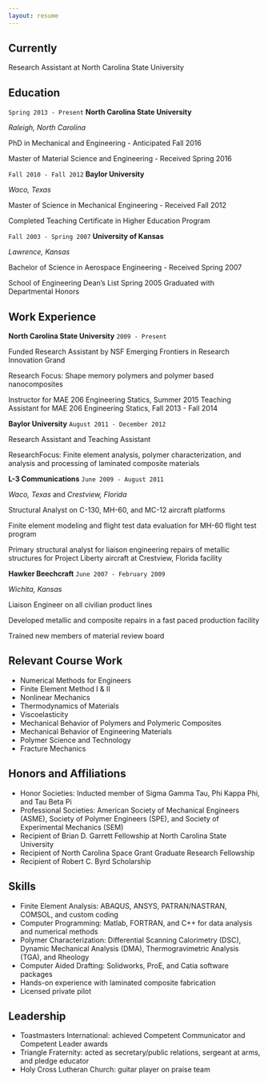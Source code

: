 ```yaml
---
layout: resume
---
```

## Currently

Research Assistant at North Carolina State University

## Education

`Spring 2013 - Present`
__North Carolina State University__

*Raleigh, North Carolina*

PhD in Mechanical and Engineering - Anticipated Fall 2016

Master of Material Science and Engineering - Received Spring 2016


`Fall 2010 - Fall 2012`
__Baylor University__

*Waco, Texas*

Master of Science in Mechanical Engineering - Received Fall 2012

Completed Teaching Certificate in Higher Education Program


`Fall 2003 - Spring 2007`
__University of Kansas__

*Lawrence, Kansas*

Bachelor of Science in Aerospace Engineering - Received Spring 2007

School of Engineering Dean’s List Spring 2005
Graduated with Departmental Honors

## Work Experience

__North Carolina State University__ `2009 - Present`

Funded Research Assistant by NSF Emerging Frontiers in Research Innovation Grand

Research Focus: Shape memory polymers and polymer based nanocomposites

Instructor for MAE 206 Engineering Statics, Summer 2015
Teaching Assistant for MAE 206 Engineering Statics, Fall 2013 - Fall 2014

__Baylor University__ `August 2011 - December 2012`

Research Assistant and Teaching Assistant

ResearchFocus: Finite element analysis, polymer characterization, and analysis and processing of laminated composite materials

__L-3 Communications__ `June 2009 - August 2011`

*Waco, Texas* and *Crestview, Florida*

Structural Analyst on C-130, MH-60, and MC-12 aircraft platforms

Finite element modeling and flight test data evaluation for MH-60 flight test program

Primary structural analyst for liaison engineering repairs of metallic structures for  Project Liberty aircraft at Crestview, Florida facility

__Hawker Beechcraft__ `June 2007 - February 2009`

*Wichita, Kansas*

Liaison Engineer on all civilian product lines

Developed metallic and composite repairs in a fast paced production facility

Trained new members of material review board

## Relevant Course Work
*	Numerical Methods for Engineers
*	Finite Element Method I & II
*	Nonlinear Mechanics
*	Thermodynamics of Materials
*	Viscoelasticity
*	Mechanical Behavior of Polymers and Polymeric Composites
*	Mechanical Behavior of Engineering Materials
*	Polymer Science and Technology
*	Fracture Mechanics

## Honors and Affiliations
*	Honor Societies:	Inducted member of Sigma Gamma Tau, Phi Kappa Phi, and Tau Beta Pi
*	Professional Societies: 	American Society of Mechanical Engineers (ASME), Society of Polymer	Engineers (SPE), and Society of Experimental Mechanics (SEM)
*	Recipient of Brian D. Garrett Fellowship at North Carolina State University
*	Recipient of North Carolina Space Grant Graduate Research Fellowship
*	Recipient of Robert C. Byrd Scholarship

## Skills
*	Finite Element Analysis: 	ABAQUS, ANSYS, PATRAN/NASTRAN, COMSOL, and custom coding
*	Computer Programming: 	Matlab, FORTRAN, and C++ for data analysis and numerical methods
*	Polymer Characterization: 	Differential Scanning Calorimetry (DSC), Dynamic Mechanical Analysis	(DMA), Thermogravimetric Analysis (TGA), and Rheology
*	Computer Aided Drafting: Solidworks, ProE, and Catia software packages
*	Hands-on experience with laminated composite fabrication
*	Licensed private pilot

## Leadership
* Toastmasters International: achieved Competent Communicator and Competent Leader awards
* Triangle Fraternity: acted as secretary/public relations, sergeant at arms, and pledge educator
*	Holy Cross Lutheran Church: guitar player on praise team
